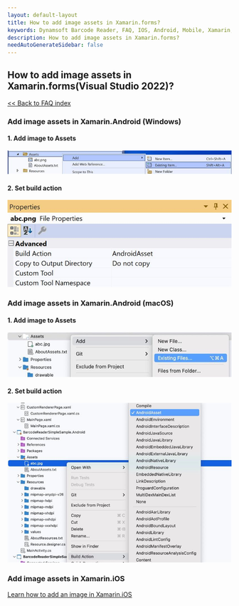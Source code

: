 ```yaml
---
layout: default-layout
title: How to add image assets in Xamarin.forms?
keywords: Dynamsoft Barcode Reader, FAQ, IOS, Android, Mobile, Xamarin, image
description: How to add image assets in Xamarin.forms?
needAutoGenerateSidebar: false
---
```


## How to add image assets in Xamarin.forms(Visual Studio 2022)?

[<< Back to FAQ index](index.md)

### Add image assets in Xamarin.Android (Windows)
#### 1. Add image to Assets<br />
![Add image to Assets](assets/add_asset_win.jpg)<br />
#### 2. Set build action<br />
![Set build action](assets/build_action_win.jpg)<br />


### Add image assets in Xamarin.Android (macOS)
#### 1. Add image to Assets<br />
![Add image to Assets](assets/add_asset_mac.jpg)<br />
#### 2. Set build action<br />
![Set build action](assets/build_action_mac.jpg)<br />

### Add image assets in Xamarin.iOS
[Learn how to add an image in Xamarin.iOS](https://learn.microsoft.com/en-us/xamarin/ios/app-fundamentals/images-icons/displaying-an-image?tabs=macos)
